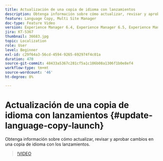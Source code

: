 ```yaml
---
title: Actualización de una copia de idioma con lanzamientos
description: Obtenga información sobre cómo actualizar, revisar y aprobar cambios en una copia de idioma con los lanzamientos.
feature: Language Copy, Multi Site Manager
doc-type: Feature Video
version: Experience Manager 6.4, Experience Manager 6.5, Experience Manager as a Cloud Service
jira: KT-5367
thumbnail: 36683.jpg
topic: Localization
role: User
level: Beginner
exl-id: c29f64a3-56cd-4594-9265-692974f4c01a
duration: 470
source-git-commit: 48433a5367c281cf5a1c106b08a1306f1b0e8ef4
workflow-type: tm+mt
source-wordcount: '46'
ht-degree: 0%

---
```


# Actualización de una copia de idioma con lanzamientos {#update-language-copy-launch}

Obtenga información sobre cómo actualizar, revisar y aprobar cambios en una copia de idioma con los lanzamientos.

>[!VIDEO](https://video.tv.adobe.com/v/36683?quality=12&learn=on)
